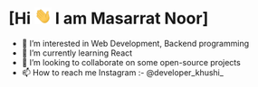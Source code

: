 # [Hi <img src="https://raw.githubusercontent.com/ABSphreak/ABSphreak/master/gifs/Hi.gif" width="30px"> I am Masarrat Noor] 
- 👀 I’m interested in Web Development, Backend programming 
- 🌱 I’m currently learning React 
- 💞️ I’m looking to collaborate on some open-source projects
- 📫 How to reach me Instagram :- @developer_khushi_

<!---
developer-Masrrat/developer-Masrrat is a ✨ special ✨ repository because its `README.md` (this file) appears on your GitHub profile.
You can click the Preview link to take a look at your changes.
--->
